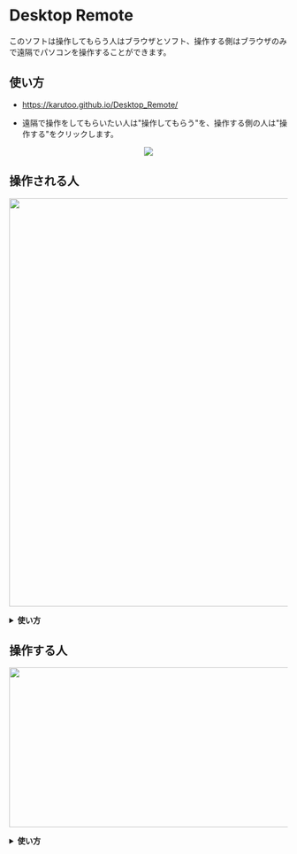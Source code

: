 # Desktop Remote


このソフトは操作してもらう人はブラウザとソフト、操作する側はブラウザのみで遠隔でパソコンを操作することができます。

## 使い方
* <a href="https://karutoo.github.io/Desktop_Remote/">https://karutoo.github.io/Desktop_Remote/</a>

* 遠隔で操作をしてもらいたい人は"操作してもらう"を、操作する側の人は"操作する"をクリックします。
<p align="center">
<img src="https://cdn.discordapp.com/attachments/227435170242756608/862862009782239232/unknown.png">
</p>

## 操作される人

<p align="center">
  <img src="https://cdn.discordapp.com/attachments/227435170242756608/862862945134444554/unknown.png"  width="738">
</p>
<details><summary><b>使い方</b></summary>

1. ソフトを"ソフトをダウンロードする"を押し.exeをダウンロードを行いそのソフトを起動してください。

2. ソフトを起動すると下の方に現在の接続状況が書かれています。ここが緑色の接続中であれば操作が可能です。
<p align="center">
  <img src="https://cdn.discordapp.com/attachments/227435170242756608/862866738352488519/unknown.png"  width="738">
</p>

3. 画面共有を行うために"←このIDで画面共有をする"、"ランダムなIDで画面共有をする"どちらか好きな方を押します。

4. すると共有する画面の選択が出てきます。それの上のタブの一番左のタブを選択し、画面をクリックし共有を押してください。(モニターが複数ある場合は画面1を選択し、共有を行う。)

5. 共有が成功すると操作する方がアクセスするURLをコピーするボタンが出てきます。ここをクリックすると遠隔操作する側の人に伝えるIDが最初から入力ささったサイトに飛ぶことができるURLがコピーされます。

6. コピーしたURLをchatアプリなどに貼り、アクセスしてもらうことができれば操作される人の設定は終わりです。

</details>




## 操作する人

<p align="center">
<img src="https://cdn.discordapp.com/attachments/227435170242756608/862867272972369920/unknown.png"
  width="686" height="289">
</p>

<details><summary><b>使い方</b></summary>

1. 遠隔操作を行いたい相手からIDを聞き、手打ちで入力し接続するボタンを押し接続する方法と、IDが最初から打たさったURLにアクセスし、そのまま接続するを押して接続する方法があります。

2. 接続するボタンを押し、画面が表示されれば成功です。

3. 映像の上にマウスを置けば相手側のマウスを操作する事ができます。またキー入力、ドラック、ショートカットキーにも対応しています。

</details>
